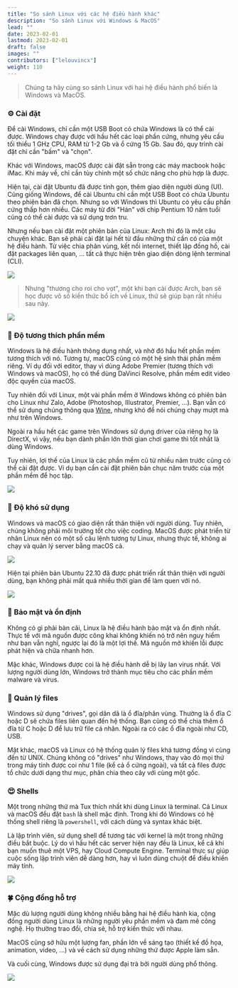 ```yaml
---
title: "So sánh Linux với các hệ điều hành khác"
description: "So sánh Linux với Windows & MacOS"
lead: ""
date: 2023-02-01
lastmod: 2023-02-01
draft: false
images: ""
contributors: ["lelouvincx"]
weight: 110
---
```

> Chúng ta hãy cùng so sánh Linux với hai hệ điều hành phổ biến là Windows và MacOS.
### ⚙️ Cài đặt

Để cài Windows, chỉ cần một USB Boot có chứa Windows là có thể cài được. Windows chạy được với hầu hết các loại phần cứng, nhưng yêu cầu tối thiểu 1 GHz CPU, RAM từ 1-2 Gb và ổ cứng 15 Gb. Sau đó, quy trình cài đặt chỉ cần "bấm" và "chọn".

Khác với Windows, macOS được cài đặt sẵn trong các máy macbook hoặc iMac. Khi máy về, chỉ cần tùy chỉnh một số chức năng cho phù hợp là được.

Hiện tại, cài đặt Ubuntu đã được tinh gọn, thêm giao diện người dùng (UI). Cũng giống Windows, để cài Ubuntu chỉ cần một USB Boot có chứa Ubuntu theo phiên bản đã chọn. Nhưng so với Windows thì Ubuntu có yêu cầu phần cứng thấp hơn nhiều. Các máy từ đời "Hán" với chip Pentium 10 năm tuổi cũng có thể cài được và sử dụng trơn tru.

Nhưng nếu bạn cài đặt một phiên bản của Linux: Arch thì đó là một câu chuyện khác. Bạn sẽ phải cài đặt lại hết từ đầu những thứ cần có của một hệ điều hành. Từ việc chia phân vùng, kết nối internet, thiết lập đồng hồ, cài đặt packages liên quan, ... tất cả thực hiện trên giao diện dòng lệnh terminal (CLI).

![](image1.jpg)

> Nhưng "thương cho roi cho vọt", một khi bạn cài được Arch, bạn sẽ học được vô số kiến thức bổ ích về Linux, thứ sẽ giúp bạn rất nhiều sau này.

![](image2.jpg)

### 💯 Độ tương thích phần mềm

Windows là hệ điều hành thông dụng nhất, và nhờ đó hầu hết phần mềm tương thích với nó. Tương tự, macOS cũng có một hệ sinh thái phần mềm riêng. Ví dụ đối với editor, thay vì dùng Adobe Premier (tương thích với Windows và macOS), họ có thể dùng DaVinci Resolve, phần mềm edit video độc quyền của macOS.

Tuy nhiên đối với Linux, một vài phần mềm ở Windows không có phiên bản cho Linux như Zalo, Adobe (Photoshop, Illustrator, Premier, ...). Bạn vẫn có thể sử dụng chúng thông qua [Wine](https://www.winehq.org/), nhưng khó để nói chúng chạy mượt mà như trên Windows.

Ngoài ra hầu hết các game trên Windows sử dụng driver của riêng họ là DirectX, vì vậy, nếu bạn dành phần lớn thời gian chơi game thì tốt nhất là dùng Windows.

Tuy nhiên, lợi thế của Linux là các phần mềm cũ từ nhiều năm trước cũng có thể cài đặt được. Ví dụ bạn cần cài đặt phiên bản chục năm trước của một phần mềm để học tập.

![](image3.jpg)

### 🤯 Độ khó sử dụng

Windows và macOS có giao diện rất thân thiện với người dùng. Tuy nhiên, chúng không phải môi trường tốt cho việc coding. MacOS được phát triển từ nhân Linux nên có một số câu lệnh tương tự Linux, nhưng thực tế, không ai chạy và quản lý server bằng macOS cả.

![](image4.jpg)

Hiện tại phiên bản Ubuntu 22.10 đã được phát triển rất thân thiện với người dùng, bạn không phải mất quá nhiều thời gian để làm quen với nó.

![](image5.jpg)

### 🔐 Bảo mật và ổn định

Không có gì phải bàn cãi, Linux là hệ điều hành bảo mật và ổn định nhất. Thực tế với mã nguồn được công khai không khiến nó trở nên nguy hiểm như bạn vẫn nghĩ, ngược lại đó là một lợi thế. Mã nguồn mở khiến lỗi được phát hiện và chữa nhanh hơn.

Mặc khác, Windows được coi là hệ điều hành dễ bị lây lan virus nhất. Với lượng người dùng lớn, Windows trở thành mục tiêu cho các phần mềm malware và virus.

### 📂 Quản lý files

Windows sử dụng "drives", gọi dân dã là ổ đĩa/phân vùng. Thường là ổ đĩa C hoặc D sẽ chứa files liên quan đến hệ thống. Bạn cũng có thể chia thêm ổ đĩa từ C hoặc D để lưu trữ file cá nhân. Ngoài ra có các ổ đĩa ngoài như CD, USB.

Mặt khác, macOS và Linux có hệ thống quản lý files khá tương đồng vì cùng đến từ UNIX. Chúng không có "drives" như Windows, thay vào đó mọi thứ trong máy tính được coi như 1 file (kể cả ổ cứng ngoài), và tất cả files được tổ chức dưới dạng thư mục, phân chia theo cây với cùng một gốc.

### 😍 Shells

Một trong những thứ mà Tux thích nhất khi dùng Linux là terminal. Cả Linux và macOS đều đặt `bash` là shell mặc định. Trong khi đó Windows có hệ thống shell riêng là `powershell`, với cách dùng và syntax khác biệt.

Là lập trình viên, sử dụng shell để tương tác với kernel là một trong những điều bắt buộc. Lý do vì hầu hết các server hiện nay đều là Linux, kể cả khi bạn muốn thuê một VPS, hay Cloud Compute Engine. Terminal thực sự giúp cuộc sống lập trình viên dễ dàng hơn, hay vì luôn dùng chuột để điều khiển máy tính.

![](image7.jpg)

### 🍀 Cộng đồng hỗ trợ

Mặc dù lượng người dùng không nhiều bằng hai hệ điều hành kia, cộng đồng người dùng Linux là những người yêu phần mềm và đam mê công nghệ. Họ thường trao đổi, chia sẻ, hỗ trợ kiến thức với nhau.

MacOS cũng sở hữu một lượng fan, phần lớn về sáng tạo (thiết kế đồ họa, animation, video, ...) và về cách sử dụng những thứ được Apple làm sẵn.

Và cuối cùng, Windows được sử dụng đại trà bởi người dùng phổ thông.

![](image8.jpg)

